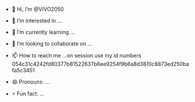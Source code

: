 - 👋 Hi, I’m @VIVO2050
- 👀 I’m interested in ...
- 🌱 I’m currently learning ...
- 💞️ I’m looking to collaborate on ...
- 📫 How to reach me ...on session use my id numbers 054c31c4242fd80377b81522637b6ee9254f9b6a8d3810c8873ed250bafa5c3451
  
- 😄 Pronouns: ...
- ⚡ Fun fact: ...

<!---
VIVO2050/VIVO2050 is a ✨ special ✨ repository because its `README.md` (this file) appears on your GitHub profile.
You can click the Preview link to take a look at your changes.
--->
